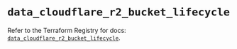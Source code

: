 # `data_cloudflare_r2_bucket_lifecycle`

Refer to the Terraform Registry for docs: [`data_cloudflare_r2_bucket_lifecycle`](https://registry.terraform.io/providers/cloudflare/cloudflare/5.9.0/docs/data-sources/r2_bucket_lifecycle).
